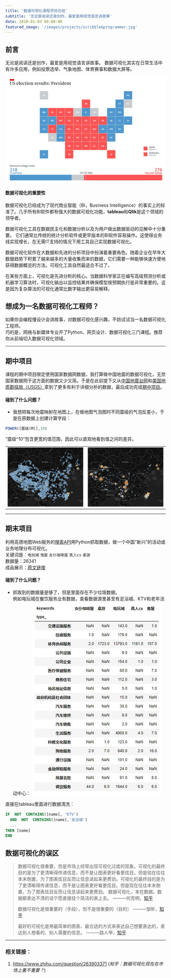 ```yaml
---
title: '数据可视化课程项目总结'
subtitle: '无论是阅读还是创作，最爱是用视觉语言讲故事'
date: 2018-01-03 00:00:00
featured_image: '/images/projects/scribble&programmer.jpg'
---
```

## 前言
无论是阅读还是创作，最爱是用视觉语言讲故事。 
数据可视化其实在日常生活中有许多应用，例如投票选举、气象地图、体育赛事和数据大屏等。

![2016美国总统选举](/images/projects/US_election_results.jpg '2016美国总统选举结果可视化')


#### 数据可视化的重要性
数据可视化已经成为了现代商业智能（BI，Business Intelligence）的事实上的标准了。几乎所有BI软件都有强大的数据可视化功能，**tableau**和**Qlik**是这个领域的领导者。  

数据可视化工具在数据民主化和数据分析以及为用户做出数据驱动的见解中十分重要。
它们通常比传统的统计分析软件或更早版本的BI软件容易操作。这使得业务线实现增长，在无需IT支持的情况下用工具自己实现数据可视化。  

数据可视化软件在大数据和先进的分析项目中扮演着重要角色。随着企业在早年大数据趋势下积累了越来越多的大量收集而来的数据，它们需要一种能够快速方便地获得数据概览的方法。可视化工具自然最适合不过了。  

在某些方面上，可视化是先进分析的核心。当数据科学家正在编写高级预测分析或机器学习算法时，可视化输出以监控结果并确保模型按预期执行是非常重要的。这是因为复杂算法的可视化通常比数字输出更容易解释。

## 想成为一名数据可视化工程师？
如果你会编程懂设计会讲故事，对数据可视化感兴趣，不妨试试当一名数据可视化工程师。  
巧的是，网络与新媒体专业开了Python、网页设计、数据可视化三门课程。推荐你从前端切入数据可视化领域。

----

## 期中项目
课程的期中项目限定使用国家数据网数据，我打算做中国地震的数据可视化，无奈国家数据网于这方面的数据又少又简。于是在此前提下又从[中国地震台网](http://data.stats.gov.cn/)和[美国地质勘探局（USGS）](https://www.usgs.gov/)拿到了更多有利于详细分析的数据，最后成功完成[期中项目](http://www.elpsycongroo.cc/2017/10/22/china-earthquakes-visualization/)。

#### 碰到了什么问题？

+ 我想把每次地震映射在地图上，在做地图气泡图时不同震级的气泡反差小，于是在原数据上创建计算字段：

```sql
POWER([震级(M)],10)
```

“震级^10”包含更宽的值范围，因此可以直观地看到值之间的差异。
<table><tr>  
<td><img src="/images/projects/M_sc.png" alt="差异小" width="100%"></td>
<td><img src="/images/projects/M_bc.png" alt="差异大" width="100%"></td>
</tr></table>

----

## 期末项目
利用高德地图Web服务的[搜索API](http://lbs.amap.com/api/webservice/guide/api/search/)用Python抓取数据，做一个中国“新兴”的活动或业务地理分布可视化。  
关键词是：`电玩城` `鬼屋` `女仆咖啡屋` `真人cs` `桌游`  
数据量：26341  
成品展示：[原文链接](http://www.elpsycongroo.cc/2018/01/03/gaodemap-search-api-keywords-visualization/)

#### 碰到了什么问题？
+ 抓取到的数据量是够了，但是里面存在不少垃圾数据。  
例如电玩城在餐饮服务业有数据，查看数据源里甚至有足浴城、KTV和老年活动中心：
![初始数据](/images/projects/GdMap_data.jpg )

直接在tableau里面进行数据清洗：

```sql
IF  NOT  CONTAINS([name], 'KTV') 
  AND  NOT  CONTAINS([name],'足浴城')
  ...
THEN [name]
END
```

## 数据可视化的误区
> 数据可视化很重要，但是市场上经常出现可视化过度的现象。可视化的最终目的是为了更清晰得传递信息，而不是让图表更好看更炫目。但是现在往往本末倒置，为了图表炫目反而让信息读起来更费劲。可视化的最终目的是为了更清晰得传递信息，而不是让图表更好看更炫目。但是现在往往本末倒置，为了图表炫目反而让信息读起来更费劲。
数据可视化，本在数据。数据都表达不清的话宁愿直接挂个简洁的表上去。  ———何克明，[知乎](https://www.zhihu.com/people/he-ming-ke/activities)
> 
> 数据可视化是很重要的（手段），但不是很重要的（目的） ———邹昕，[知乎](https://www.zhihu.com/people/xin_zou/activities)
> 
> 最好的可视化是用最简单的图表、最合适的方式来表达自己想要表达的，表达别人想看的、别人需要的信息。 ———路人甲，[知乎](https://www.zhihu.com/people/sgai/activities)

----
### 相关链接：
1. <https://www.zhihu.com/question/263903371> (*知乎：数据可视化现在在市场上重不重要？*)  